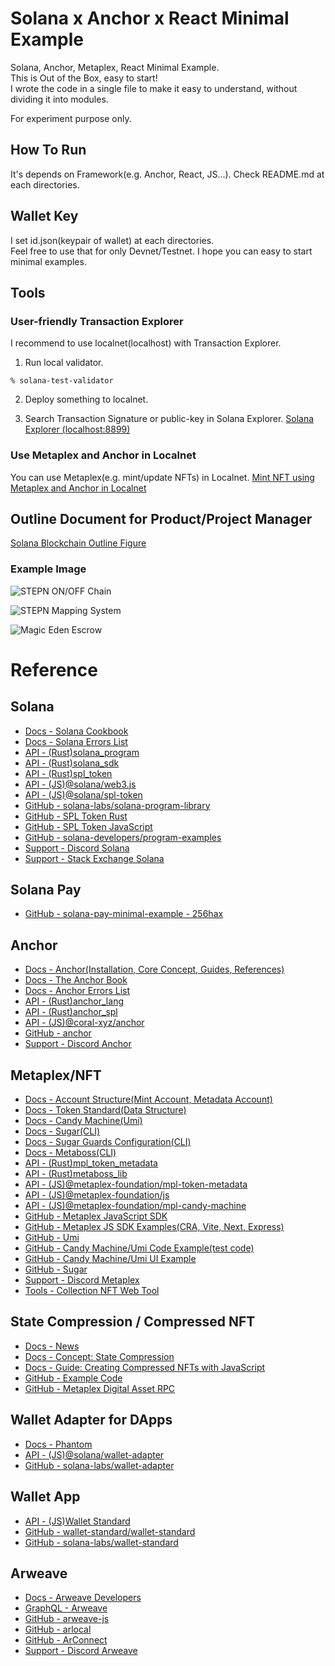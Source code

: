 # Solana x Anchor x React Minimal Example
Solana, Anchor, Metaplex, React Minimal Example.  
This is Out of the Box, easy to start!  
I wrote the code in a single file to make it easy to understand, without dividing it into modules.

For experiment purpose only.  

## How To Run
It's depends on Framework(e.g. Anchor, React, JS...). Check README.md at each directories.

## Wallet Key
I set id.json(keypair of wallet) at each directories.  
Feel free to use that for only Devnet/Testnet. I hope you can easy to start minimal examples.

## Tools
### User-friendly Transaction Explorer
I recommend to use localnet(localhost) with Transaction Explorer.

1. Run local validator.
```
% solana-test-validator
```

2. Deploy something to localnet.

3. Search Transaction Signature or public-key in Solana Explorer.
[Solana Explorer (localhost:8899)](https://explorer.solana.com/?cluster=custom)

### Use Metaplex and Anchor in Localnet
You can use Metaplex(e.g. mint/update NFTs) in Localnet.
[Mint NFT using Metaplex and Anchor in Localnet](https://github.com/256hax/solana-anchor-react-minimal-example/tree/main/anchor/mint_nft_using_metaplex_anchor_in_localnet)

## Outline Document for Product/Project Manager
[Solana Blockchain Outline Figure](https://github.com/256hax/solana-anchor-react-minimal-example/blob/main/docs/Solana_Blockchain_Outline_Figure.pptx)

### Example Image
![STEPN ON/OFF Chain](https://github.com/256hax/solana-anchor-react-minimal-example/blob/main/docs/screenshot/stepn-screenshot.png?raw=true)  

![STEPN Mapping System](https://github.com/256hax/solana-anchor-react-minimal-example/blob/main/docs/screenshot/stepn-mapping-system.png?raw=true)  

![Magic Eden Escrow](https://github.com/256hax/solana-anchor-react-minimal-example/blob/main/docs/screenshot/magiceden-accounts.png?raw=true)

# Reference
## Solana
- [Docs - Solana Cookbook](https://solanacookbook.com/)
- [Docs - Solana Errors List](https://github.com/solana-labs/solana/blob/master/sdk/src/transaction/error.rs)
- [API - (Rust)solana_program](https://docs.rs/solana-program/latest/solana_program/)
- [API - (Rust)solana_sdk](https://docs.rs/solana-sdk/latest/solana_sdk/)
- [API - (Rust)spl_token](https://docs.rs/spl-token/latest/spl_token/)
- [API - (JS)@solana/web3.js](https://solana-labs.github.io/solana-web3.js/modules.html)
- [API - (JS)@solana/spl-token](https://solana-labs.github.io/solana-program-library/token/js/)
- [GitHub - solana-labs/solana-program-library](https://github.com/solana-labs/solana-program-library)
- [GitHub - SPL Token Rust](https://github.com/solana-labs/solana-program-library/blob/master/token/program/src/instruction.rs)
- [GitHub - SPL Token JavaScript](https://github.com/solana-labs/solana-program-library/tree/master/token/js/src/actions)
- [GitHub -  solana-developers/program-examples](https://github.com/solana-developers/program-examples)
- [Support - Discord Solana](https://discord.com/invite/kBbATFA7PW)
- [Support - Stack Exchange Solana](https://solana.stackexchange.com/)

## Solana Pay
- [GitHub - solana-pay-minimal-example - 256hax](https://github.com/256hax/solana-pay-minimal-example)

## Anchor
- [Docs - Anchor(Installation, Core Concept, Guides, References)](https://www.anchor-lang.com/)
- [Docs - The Anchor Book](https://book.anchor-lang.com/)
- [Docs - Anchor Errors List](https://anchor.so/errors)
- [API - (Rust)anchor_lang](https://docs.rs/anchor-lang/latest/anchor_lang/)
- [API - (Rust)anchor_spl](https://docs.rs/anchor-spl/latest/anchor_spl/index.html)
- [API - (JS)@coral-xyz/anchor](https://coral-xyz.github.io/anchor/ts/index.html)
- [GitHub - anchor](https://github.com/coral-xyz/anchor)
- [Support - Discord Anchor](https://discord.com/invite/ZCHmqvXgDw)

## Metaplex/NFT
- [Docs - Account Structure(Mint Account, Metadata Account)](https://docs.metaplex.com/programs/token-metadata/accounts)
- [Docs - Token Standard(Data Structure)](https://docs.metaplex.com/programs/token-metadata/token-standard)
- [Docs - Candy Machine(Umi)](https://docs.metaplex.com/programs/candy-machine/overview)
- [Docs - Sugar(CLI)](https://docs.metaplex.com/developer-tools/sugar/)
- [Docs - Sugar Guards Configuration(CLI)](https://docs.metaplex.com/developer-tools/sugar/guides/sugar-for-cmv3)
- [Docs - Metaboss(CLI)](https://metaboss.rs/)
- [API - (Rust)mpl_token_metadata](https://docs.rs/mpl-token-metadata/latest/mpl_token_metadata/all.html)
- [API - (Rust)metaboss_lib](https://docs.rs/metaboss_lib/latest/metaboss_lib/)
- [API - (JS)@metaplex-foundation/mpl-token-metadata](https://metaplex-foundation.github.io/metaplex-program-library/docs/token-metadata/index.html)
- [API - (JS)@metaplex-foundation/js](https://metaplex-foundation.github.io/js/modules/js.html)
- [API - (JS)@metaplex-foundation/mpl-candy-machine](https://mpl-candy-machine-js-docs.vercel.app/)
- [GitHub - Metaplex JavaScript SDK](https://github.com/metaplex-foundation/js)
- [GitHub - Metaplex JS SDK Examples(CRA, Vite, Next, Express)](https://github.com/metaplex-foundation/js-examples)
- [GitHub - Umi](https://github.com/metaplex-foundation/umi)
- [GitHub - Candy Machine/Umi Code Example(test code)](https://github.com/metaplex-foundation/mpl-candy-machine/tree/main/clients/js/test)
- [GitHub - Candy Machine/Umi UI Example](https://github.com/metaplex-foundation/mpl-token-metadata/tree/main/examples/js)
- [GitHub - Sugar](https://github.com/metaplex-foundation/sugar)
- [Support - Discord Metaplex](https://discord.com/invite/metaplex)
- [Tools - Collection NFT Web Tool](https://docs.metaplex.com/programs/token-metadata/certified-collections#set-and-verify-a-collection-using-collectionsmetaplexcom)

## State Compression / Compressed NFT
- [Docs - News](https://solana.com/news/how-to-use-compressed-nfts-on-solana?ref=solana.ghost.io)
- [Docs - Concept: State Compression](https://edge.docs.solana.com/learn/state-compression)
- [Docs - Guide: Creating Compressed NFTs with JavaScript](https://edge.docs.solana.com/developing/guides/compressed-nfts)
- [GitHub - Example Code](https://github.com/solana-developers/compressed-nfts)
- [GitHub - Metaplex Digital Asset RPC](https://github.com/metaplex-foundation/digital-asset-rpc-infrastructure)

## Wallet Adapter for DApps
- [Docs - Phantom](https://docs.phantom.app/)
- [API - (JS)@solana/wallet-adapter](https://solana-labs.github.io/wallet-adapter/)
- [GitHub - solana-labs/wallet-adapter](https://github.com/solana-labs/wallet-adapter)

## Wallet App
- [API - (JS)Wallet Standard](https://wallet-standard.github.io/wallet-standard/)
- [GitHub - wallet-standard/wallet-standard](https://github.com/wallet-standard/wallet-standard)
- [GitHub - solana-labs/wallet-standard](https://github.com/solana-labs/wallet-standard)

## Arweave
- [Docs - Arweave Developers](https://docs.arweave.org/developers/)
- [GraphQL - Arweave](https://arweave.net/graphql)
- [GitHub - arweave-js](https://github.com/ArweaveTeam/arweave-js)
- [GitHub - arlocal](https://github.com/textury/arlocal)
- [GitHub - ArConnect](https://github.com/th8ta/ArConnect)
- [Support - Discord Arweave](https://discord.com/invite/BXk8tq7)
